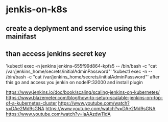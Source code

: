 # jenkis-on-k8s
## create a deplyment and sservice using this mainifast
## than access jenkins secret key 
'kubectl exec  -n jenkins jenkins-655f99d864-kpfs5 -- /bin/bash -c "cat /var/jenkins_home/secrets/initialAdminPassword"'
'kubectl exec  -n <nmespase> <pod> -- /bin/bash -c "cat /var/jenkins_home/secrets/initialAdminPassword"'
 after this go and access you jenkin on nodeIP:32000 and install plugin 



https://www.jenkins.io/doc/book/scaling/scaling-jenkins-on-kubernetes/
 https://www.blazemeter.com/blog/how-to-setup-scalable-jenkins-on-top-of-a-kubernetes-cluster
 https://www.youtube.com/watch?v=DAe2Md9sGNA
 https://www.youtube.com/watch?v=DAe2Md9sGNA
 https://www.youtube.com/watch?v=laAAzdw11dA
